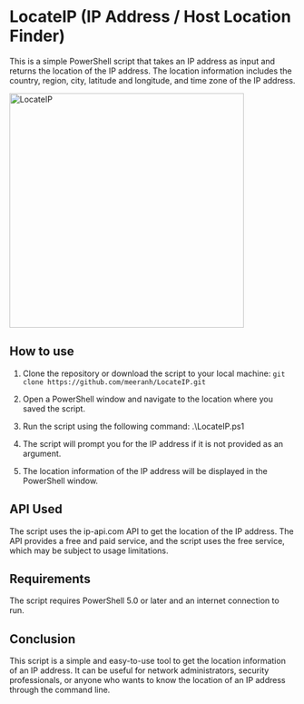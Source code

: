 # **LocateIP (IP Address / Host Location Finder)**

This is a simple PowerShell script that takes an IP address as input and returns the location of the IP address. The location information includes the country, region, city, latitude and longitude, and time zone of the IP address.

<img width="413" alt="LocateIP" src="https://user-images.githubusercontent.com/102342274/217742270-94f586f1-ac7e-4ce1-9060-13a7fcb6bf8f.png">

## **How to use**
1. Clone the repository or download the script to your local machine:
`git clone https://github.com/meeranh/LocateIP.git`

2. Open a PowerShell window and navigate to the location where you saved the script.

3. Run the script using the following command: .\LocateIP.ps1

4. The script will prompt you for the IP address if it is not provided as an argument.

5. The location information of the IP address will be displayed in the PowerShell window.

## **API Used**

The script uses the ip-api.com API to get the location of the IP address. The API provides a free and paid service, and the script uses the free service, which may be subject to usage limitations.

## **Requirements**

The script requires PowerShell 5.0 or later and an internet connection to run.

## **Conclusion**

This script is a simple and easy-to-use tool to get the location information of an IP address. It can be useful for network administrators, security professionals, or anyone who wants to know the location of an IP address through the command line.

